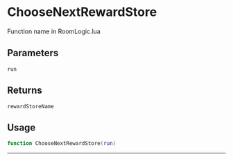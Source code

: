 # ChooseNextRewardStore
Function name in RoomLogic.lua
## Parameters
`run`
## Returns
`rewardStoreName`
## Usage
```lua
function ChooseNextRewardStore(run)
```
---
